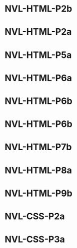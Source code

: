 # NVL-HTML-P2b
# NVL-HTML-P2a
# NVL-HTML-P5a
# NVL-HTML-P6a
# NVL-HTML-P6b
# NVL-HTML-P6b
# NVL-HTML-P7b
# NVL-HTML-P8a
# NVL-HTML-P9b
# NVL-CSS-P2a
# NVL-CSS-P3a
